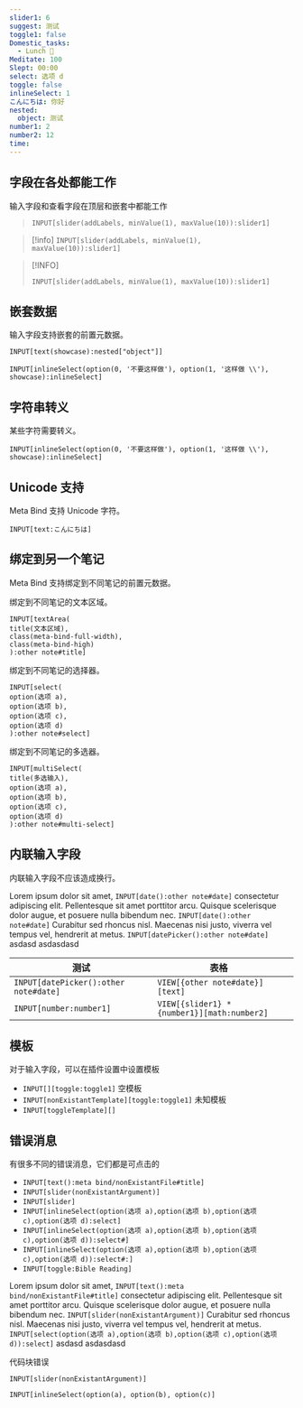 ```yaml
---
slider1: 6
suggest: 测试
toggle1: false
Domestic_tasks:
  - Lunch 🍲
Meditate: 100
Slept: 00:00
select: 选项 d
toggle: false
inlineSelect: 1
こんにちは: 你好
nested:
  object: 测试
number1: 2
number2: 12
time: 
---
```


## 字段在各处都能工作

输入字段和查看字段在顶层和嵌套中都能工作

> `INPUT[slider(addLabels, minValue(1), maxValue(10)):slider1]`

> [!info]
> `INPUT[slider(addLabels, minValue(1), maxValue(10)):slider1]`

> [!INFO]
> ```meta-bind
> INPUT[slider(addLabels, minValue(1), maxValue(10)):slider1]
> ```

## 嵌套数据

输入字段支持嵌套的前置元数据。

`INPUT[text(showcase):nested["object"]]`

`INPUT[inlineSelect(option(0, '不要这样做'), option(1, '这样做 \\'), showcase):inlineSelect]`

## 字符串转义

某些字符需要转义。

```meta-bind
INPUT[inlineSelect(option(0, '不要这样做'), option(1, '这样做 \\'), showcase):inlineSelect]
```

## Unicode 支持

Meta Bind 支持 Unicode 字符。

```meta-bind
INPUT[text:こんにちは]
```

## 绑定到另一个笔记

Meta Bind 支持绑定到不同笔记的前置元数据。

绑定到不同笔记的文本区域。
```meta-bind
INPUT[textArea(
title(文本区域),
class(meta-bind-full-width),
class(meta-bind-high)
):other note#title]
```

绑定到不同笔记的选择器。
```meta-bind
INPUT[select(
option(选项 a),
option(选项 b),
option(选项 c),
option(选项 d)
):other note#select]
```

绑定到不同笔记的多选器。
```meta-bind
INPUT[multiSelect(
title(多选输入),
option(选项 a),
option(选项 b),
option(选项 c),
option(选项 d)
):other note#multi-select]
```

## 内联输入字段

内联输入字段不应该造成换行。

Lorem ipsum dolor sit amet, `INPUT[date():other note#date]` consectetur adipiscing elit. Pellentesque sit amet porttitor arcu. Quisque scelerisque dolor augue, et posuere nulla bibendum nec. `INPUT[date():other note#date]` Curabitur sed rhoncus nisl. Maecenas nisi justo, viverra vel tempus vel, hendrerit at metus. `INPUT[datePicker():other note#date]` asdasd asdasdasd


| 测试                                  | 表格                                        |     |
| ------------------------------------- | ------------------------------------------- | --- |
| `INPUT[datePicker():other note#date]` | `VIEW[{other note#date}][text]`             |     |
| `INPUT[number:number1]`               | `VIEW[{slider1} * {number1}][math:number2]` |     |

## 模板

对于输入字段，可以在插件设置中设置模板

- `INPUT[][toggle:toggle1]` 空模板
- `INPUT[nonExistantTemplate][toggle:toggle1]` 未知模板
- `INPUT[toggleTemplate][]`

## 错误消息

有很多不同的错误消息，它们都是可点击的

- `INPUT[text():meta bind/nonExistantFile#title]`
- `INPUT[slider(nonExistantArgument)]`
- `INPUT[slider]`
- `INPUT[inlineSelect(option(选项 a),option(选项 b),option(选项 c),option(选项 d):select]`
- `INPUT[inlineSelect(option(选项 a),option(选项 b),option(选项 c),option(选项 d)):select#]`
- `INPUT[inlineSelect(option(选项 a),option(选项 b),option(选项 c),option(选项 d)):select#:]`
- `INPUT[toggle:Bible Reading]` 

Lorem ipsum dolor sit amet, `INPUT[text():meta bind/nonExistantFile#title]` consectetur adipiscing elit. Pellentesque sit amet porttitor arcu. Quisque scelerisque dolor augue, et posuere nulla bibendum nec. `INPUT[slider(nonExistantArgument)]` Curabitur sed rhoncus nisl. Maecenas nisi justo, viverra vel tempus vel, hendrerit at metus. `INPUT[select(option(选项 a),option(选项 b),option(选项 c),option(选项 d)):select]` asdasd asdasdasd

代码块错误

```meta-bind
INPUT[slider(nonExistantArgument)]
```

`INPUT[inlineSelect(option(a), option(b), option(c)]`
